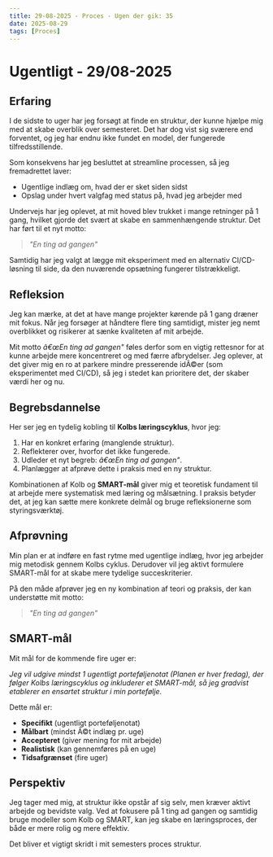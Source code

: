 ```yaml
---
title: 29-08-2025 - Proces - Ugen der gik: 35
date: 2025-08-29
tags: [Proces]
---
```


# Ugentligt - 29/08-2025

## __Erfaring__  
I de sidste to uger har jeg forsøgt at finde en struktur, der kunne hjælpe mig med at skabe overblik over semesteret. Det har dog vist sig sværere end forventet, og jeg har endnu ikke fundet en model, der fungerede tilfredsstillende.  

Som konsekvens har jeg besluttet at streamline processen, så jeg fremadrettet laver:  
- Ugentlige indlæg om, hvad der er sket siden sidst  
- Opslag under hvert valgfag med status på, hvad jeg arbejder med  

Undervejs har jeg oplevet, at mit hoved blev trukket i mange retninger på 1 gang, hvilket gjorde det svært at skabe en sammenhængende struktur. Det har ført til et nyt motto:  

> *"En ting ad gangen"*  

Samtidig har jeg valgt at lægge mit eksperiment med en alternativ CI/CD-løsning til side, da den nuværende opsætning fungerer tilstrækkeligt.  

## __Refleksion__  
Jeg kan mærke, at det at have mange projekter kørende på 1 gang dræner mit fokus. Når jeg forsøger at håndtere flere ting samtidigt, mister jeg nemt overblikket og risikerer at sænke kvaliteten af mit arbejde.  

Mit motto *â€œEn ting ad gangen"* føles derfor som en vigtig rettesnor for at kunne arbejde mere koncentreret og med færre afbrydelser. Jeg oplever, at det giver mig en ro at parkere mindre presserende idÃ©er (som eksperimentet med CI/CD), så jeg i stedet kan prioritere det, der skaber værdi her og nu.  

## __Begrebsdannelse__  
Her ser jeg en tydelig kobling til **Kolbs læringscyklus**, hvor jeg:  
1. Har en konkret erfaring (manglende struktur).  
2. Reflekterer over, hvorfor det ikke fungerede.  
3. Udleder et nyt begreb: *â€œEn ting ad gangen"*.  
4. Planlægger at afprøve dette i praksis med en ny struktur.  

Kombinationen af Kolb og **SMART-mål** giver mig et teoretisk fundament til at arbejde mere systematisk med læring og målsætning. I praksis betyder det, at jeg kan sætte mere konkrete delmål og bruge refleksionerne som styringsværktøj.  

## __Afprøvning__  
Min plan er at indføre en fast rytme med ugentlige indlæg, hvor jeg arbejder mig metodisk gennem Kolbs cyklus. Derudover vil jeg aktivt formulere SMART-mål for at skabe mere tydelige succeskriterier.  

På den måde afprøver jeg en ny kombination af teori og praksis, der kan understøtte mit motto:  

> *"En ting ad gangen"*  

## __SMART-mål__  
Mit mål for de kommende fire uger er:  

*Jeg vil udgive mindst 1 ugentligt porteføljenotat (Planen er hver fredag), der følger Kolbs læringscyklus og inkluderer et SMART-mål, så jeg gradvist etablerer en ensartet struktur i min portefølje.*  

Dette mål er:  
- **Specifikt** (ugentligt porteføljenotat)  
- **Målbart** (mindst Ã©t indlæg pr. uge)  
- **Accepteret** (giver mening for mit arbejde)  
- **Realistisk** (kan gennemføres på en uge)  
- **Tidsafgrænset** (fire uger)  

## __Perspektiv__  
Jeg tager med mig, at struktur ikke opstår af sig selv, men kræver aktivt arbejde og bevidste valg. Ved at fokusere på 1 ting ad gangen og samtidig bruge modeller som Kolb og SMART, kan jeg skabe en læringsproces, der både er mere rolig og mere effektiv.  

Det bliver et vigtigt skridt i mit semesters proces struktur.
